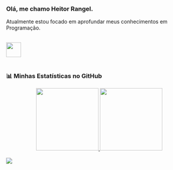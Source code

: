 ### Olá, me chamo Heitor Rangel.

<p align="left"> 
  Atualmente estou focado em aprofundar meus conhecimentos em Programação.<br>
</p>

<br>

<div align="left">
  <a href="https://skillicons.dev">
    <img height="40em" src="https://skillicons.dev/icons?i=python,git,github,vscode"/>
  </a>
</div>

<br>

### 📊 Minhas Estatísticas no GitHub

<div align="center">
  <a href="https://github.com/Hebaran">
  <img height="169em" src="https://github-readme-stats.vercel.app/api?username=Hebaran&show_icons=true&theme=dracula&include_all_commits=true&count_private=true"/>
  <img height="169em" src="https://github-readme-stats.vercel.app/api/top-langs/?username=Hebaran&layout=compact&langs_count=7&theme=dracula"/>
  </a>
</div>

<br>

<div align="left"> 
  <a href="https://www.linkedin.com/in/heitor-rangel/" target="_blank"><img src="https://img.shields.io/badge/-LinkedIn-%230077B5?style=for-the-badge&logo=linkedin&logoColor=white" target="_blank"></a> 
</div>
